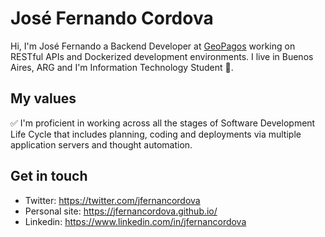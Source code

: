 # José Fernando Cordova
Hi, I'm José Fernando a Backend Developer at [GeoPagos](https://geopagos.com) working on RESTful APIs and Dockerized development environments. 
I live in Buenos Aires, ARG and I'm Information Technology Student 🚀.

## My values
 ✅ I'm proficient in working across all the stages of Software Development Life Cycle that includes planning, coding and deployments via multiple application servers and thought automation.

## Get in touch
- Twitter: https://twitter.com/jfernancordova
- Personal site: https://jfernancordova.github.io/
- Linkedin: https://www.linkedin.com/in/jfernancordova
